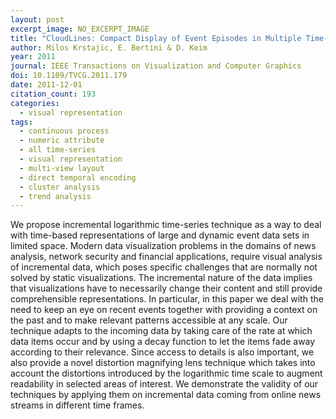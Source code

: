 ```yaml
---
layout: post
excerpt_image: NO_EXCERPT_IMAGE
title: "CloudLines: Compact Display of Event Episodes in Multiple Time-Series"
author: Milos Krstajic, E. Bertini & D. Keim
year: 2011
journal: IEEE Transactions on Visualization and Computer Graphics
doi: 10.1109/TVCG.2011.179
date: 2011-12-01
citation_count: 193
categories:
  - visual representation
tags:
  - continuous process
  - numeric attribute
  - all time-series
  - visual representation
  - multi-view layout
  - direct temporal encoding
  - cluster analysis
  - trend analysis
---
```

We propose incremental logarithmic time-series technique as a way to deal with time-based representations of large and dynamic event data sets in limited space. Modern data visualization problems in the domains of news analysis, network security and financial applications, require visual analysis of incremental data, which poses specific challenges that are normally not solved by static visualizations. The incremental nature of the data implies that visualizations have to necessarily change their content and still provide comprehensible representations. In particular, in this paper we deal with the need to keep an eye on recent events together with providing a context on the past and to make relevant patterns accessible at any scale. Our technique adapts to the incoming data by taking care of the rate at which data items occur and by using a decay function to let the items fade away according to their relevance. Since access to details is also important, we also provide a novel distortion magnifying lens technique which takes into account the distortions introduced by the logarithmic time scale to augment readability in selected areas of interest. We demonstrate the validity of our techniques by applying them on incremental data coming from online news streams in different time frames.
